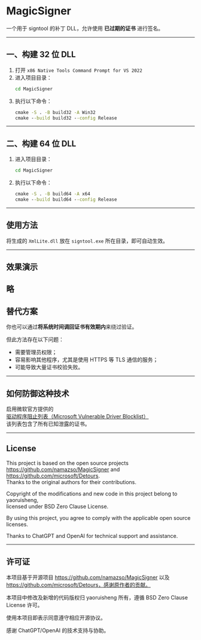 # MagicSigner

一个用于 signtool 的补丁 DLL，允许使用 **已过期的证书** 进行签名。

---

## 一、构建 32 位 DLL

1. 打开 `x86 Native Tools Command Prompt for VS 2022`
2. 进入项目目录：
   ```cmd
   cd MagicSigner
   ```
3. 执行以下命令：
   ```cmd
   cmake -S . -B build32 -A Win32
   cmake --build build32 --config Release
   ```

---

## 二、构建 64 位 DLL

1. 进入项目目录：
   ```cmd
   cd MagicSigner
   ```
2. 执行以下命令：
   ```cmd
   cmake -S . -B build64 -A x64
   cmake --build build64 --config Release
   ```

---

## 使用方法

将生成的 `XmlLite.dll` 放在 `signtool.exe` 所在目录，即可自动生效。

---

## 效果演示

略
---

## 替代方案

你也可以通过**将系统时间调回证书有效期内**来绕过验证。

但此方法存在以下问题：

- 需要管理员权限；
- 容易影响其他程序，尤其是使用 HTTPS 等 TLS 通信的服务；
- 可能导致大量证书校验失败。

---

## 如何防御这种技术

启用微软官方提供的  
[驱动程序阻止列表（Microsoft Vulnerable Driver Blocklist）](https://learn.microsoft.com/zh-cn/windows/security/threat-protection/windows-defender-application-control/microsoft-recommended-driver-block-rules)  
该列表包含了所有已知泄露的证书。

---

## License 

This project is based on the open source projects  
https://github.com/namazso/MagicSigner and https://github.com/microsoft/Detours.  
Thanks to the original authors for their contributions.

Copyright of the modifications and new code in this project belong to yaoruisheng,  
licensed under BSD Zero Clause License.

By using this project, you agree to comply with the applicable open source licenses.

Thanks to ChatGPT and OpenAI for technical support and assistance.

---

## 许可证

本项目基于开源项目 https://github.com/namazso/MagicSigner 以及 https://github.com/microsoft/Detours，感谢原作者的贡献。

本项目中修改及新增的代码版权归 yaoruisheng 所有，遵循 BSD Zero Clause License 许可。

使用本项目即表示同意遵守相应开源协议。

感谢 ChatGPT/OpenAI 的技术支持与协助。
